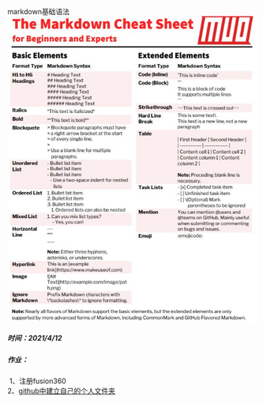 markdown基础语法  
![](./sk/sources/markdown.png)

##### 时间：2021/4/12
##### 作业：
​			1、注册fusion360  
​			2、[github中建立自己的个人文件夹](https://cloud.tencent.com/developer/article/1455721)  
